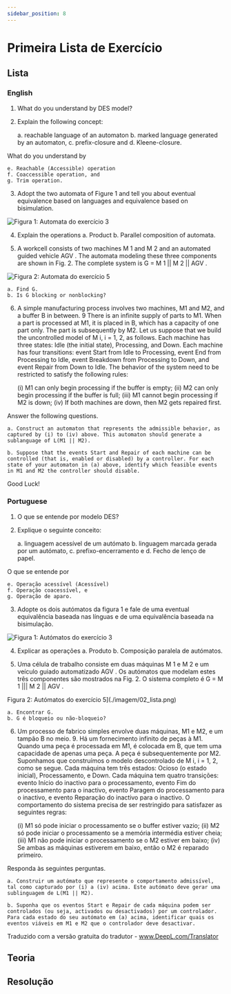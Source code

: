 ```yaml
---
sidebar_position: 8
---
```


# Primeira Lista de Exercício

## Lista

### English

1. What do you understand by DES model?

2. Explain the following concept:

    a. reachable language of an automaton
    b. marked language generated by an automaton,
    c. prefix-closure and
    d. Kleene-closure.

What do you understand by

    e. Reachable (Accessible) operation
    f. Coaccessible operation, and
    g. Trim operation.

3. Adopt the two automata of Figure 1 and tell you about eventual equivalence based on languages and equivalence based on bisimulation.

![Figura 1: Automata do exercício 3](./imagem/01_lista.jpg)

4. Explain the operations
    a. Product
    b. Parallel composition of automata.

5. A workcell consists of two machines M 1 and M 2 and an automated guided vehicle AGV . The automata modeling these three components are shown in Fig. 2. The complete system is G = M 1 || M 2 || AGV .

![Figura 2: Automata do exercício 5](./imagem/02_lista.jpg)

    a. Find G.
    b. Is G blocking or nonblocking?

6. A simple manufacturing process involves two machines, M1 and M2, and a buffer B in between. 9 There is an infinite supply of parts to M1. When a part is processed at M1, it is placed in B, which has a capacity of one part only. The part is subsequently by M2. Let us suppose that we build the uncontrolled model of M i, i = 1, 2, as follows. Each machine has three states: Idle (the initial state), Processing, and Down. Each machine has four transitions: event Start from Idle to Processing, event End from Processing to Idle, event Breakdown from Processing to Down, and event Repair from Down to Idle. The behavior of the system need to be restricted to satisfy the following rules:

    (i) M1 can only begin processing if the buffer is empty;
    (ii) M2 can only begin processing if the buffer is full;
    (iii) M1 cannot begin processing if M2 is down;
    (iv) If both machines are down, then M2 gets repaired first.

Answer the following questions.

    a. Construct an automaton that represents the admissible behavior, as captured by (i) to (iv) above. This automaton should generate a sublanguage of L(M1 || M2).

    b. Suppose that the events Start and Repair of each machine can be controlled (that is, enabled or disabled) by a controller. For each state of your automaton in (a) above, identify which feasible events in M1 and M2 the controller should disable.

Good Luck!

### Portuguese

1. O que se entende por modelo DES?

2. Explique o seguinte conceito:

    a. linguagem acessível de um autómato
    b. linguagem marcada gerada por um autómato,
    c. prefixo-encerramento e
    d. Fecho de lenço de papel.

O que se entende por

    e. Operação acessível (Acessível)
    f. Operação coacessível, e
    g. Operação de aparo.

3. Adopte os dois autómatos da figura 1 e fale de uma eventual equivalência baseada nas línguas e de uma equivalência baseada na bisimulação.

![Figura 1: Autómatos do exercício 3](./imagem/01_lista.png)

4. Explicar as operações
    a. Produto
    b. Composição paralela de autómatos.

5. Uma célula de trabalho consiste em duas máquinas M 1 e M 2 e um veículo guiado automatizado AGV . Os autómatos que modelam estes três componentes são mostrados na Fig. 2. O sistema completo é G = M 1 ||| M 2 || AGV .

Figura 2: Autómatos do exercício 5](./imagem/02_lista.png)

    a. Encontrar G.
    b. G é bloqueio ou não-bloqueio?

6. Um processo de fabrico simples envolve duas máquinas, M1 e M2, e um tampão B no meio. 9. Há um fornecimento infinito de peças à M1. Quando uma peça é processada em M1, é colocada em B, que tem uma capacidade de apenas uma peça. A peça é subsequentemente por M2. Suponhamos que construímos o modelo descontrolado de M i, i = 1, 2, como se segue. Cada máquina tem três estados: Ocioso (o estado inicial), Processamento, e Down. Cada máquina tem quatro transições: evento Início do inactivo para o processamento, evento Fim do processamento para o inactivo, evento Paragem do processamento para o inactivo, e evento Reparação do inactivo para o inactivo. O comportamento do sistema precisa de ser restringido para satisfazer as seguintes regras:

    (i) M1 só pode iniciar o processamento se o buffer estiver vazio;
    (ii) M2 só pode iniciar o processamento se a memória intermédia estiver cheia;
    (iii) M1 não pode iniciar o processamento se o M2 estiver em baixo;
    (iv) Se ambas as máquinas estiverem em baixo, então o M2 é reparado primeiro.

Responda às seguintes perguntas.

    a. Construir um autómato que represente o comportamento admissível, tal como capturado por (i) a (iv) acima. Este autómato deve gerar uma sublinguagem de L(M1 || M2).

    b. Suponha que os eventos Start e Repair de cada máquina podem ser controlados (ou seja, activados ou desactivados) por um controlador. Para cada estado do seu autómato em (a) acima, identificar quais os eventos viáveis em M1 e M2 que o controlador deve desactivar.

Traduzido com a versão gratuita do tradutor - www.DeepL.com/Translator

## Teoria

## Resolução

    